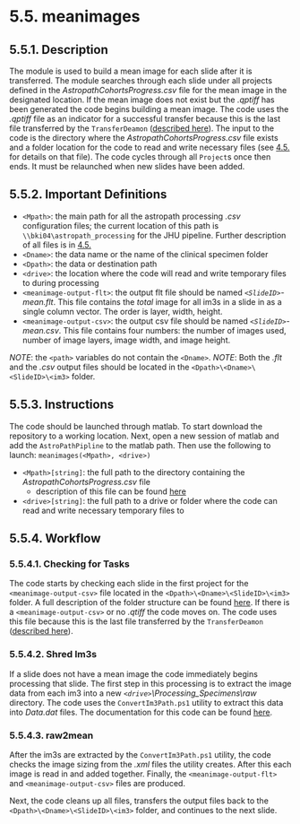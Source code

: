 # 5.5. meanimages

## 5.5.1. Description
The module is used to build a mean image for each slide after it is transferred. The module searches through each slide under all projects defined in the *AstropathCohortsProgress.csv* file for the mean image in the designated location. If the mean image does not exist but the *.qptiff* has been generated the code begins building a mean image. The code uses the *.qptiff* file as an indicator for a successful transfer because this is the last file transferred by the ```TransferDeamon``` ([described here](../../scans/transferdaemon#48-transfer-daemon)). The input to the code is the directory where the *AstropathCohortsProgress.csv* file exists and a folder location for the code to read and write necessary files (see [4.5.](../../scans/docs/AstroPathProcessingDirectoryandInitializingProjects.md#45-astropath_processing-directory-and-initializing-projects) for details on that file). The code cycles through all ```Project```s once then ends. It must be relaunched when new slides have been added. 

## 5.5.2. Important Definitions
   - ```<Mpath>```: the main path for all the astropath processing *.csv* configuration files; the current location of this path is ```\\bki04\astropath_processing``` for the JHU pipeline. Further description of all files is in [4.5.](../../scans/docs/AstroPathProcessingDirectoryandInitializingProjects.md#45-astropath_processing-directory-and-initializing-projects)
   - ```<Dname>```: the data name or the name of the clinical specimen folder
   - ```<Dpath>```: the data or destination path
   - ```<drive>```: the location where the code will read and write temporary files to during processing
   - ```<meanimage-output-flt>```: the output flt file should be named *```<SlideID>```-mean.flt*. This file contains the *total* image for all im3s in a slide in as a single column vector. The order is layer, width, height. 
   - ```<meanimage-output-csv>```: the output csv file should be named *```<SlideID>```-mean.csv*. This file contains four numbers: the number of images used, number of image layers, image width, and image height.
   
   *NOTE*: the ```<path>``` variables do not contain the ```<Dname>```. 
   *NOTE*: Both the *.flt* and the *.csv* output files should be located in the ```<Dpath>\<Dname>\<SlideID>\<im3>``` folder.
   

## 5.5.3. Instructions
The code should be launched through matlab. To start download the repository to a working location. Next, open a new session of matlab and add the ```AstroPathPipline``` to the matlab path. Then use the following to launch:
   ``` meanimages(<Mpath>, <drive>) ``` 
   - ```<Mpath>[string]```: the full path to the directory containing the *AstropathCohortsProgress.csv* file
      - description of this file can be found [here](../../scans/docs/AstroPathProcessingDirectoryandInitializingProjects.md#45-astropath_processing-directory-and-initializing-projects)
   - ```<drive>[string]```: the full path to a drive or folder where the code can read and write necessary temporary files to
   
## 5.5.4. Workflow
### 5.5.4.1. Checking for Tasks
The code starts by checking each slide in the first project for the ```<meanimage-output-csv>``` file located in the ```<Dpath>\<Dname>\<SlideID>\<im3>``` folder. A full description of the folder structure can be found [here](../../scans/docs/DirectoryOrganization.md#46-directory-organization). If there is a ```<meanimage-output-csv>``` or no *.qtiff* the code moves on. The code uses this file because this is the last file transferred by the ```TransferDeamon``` ([described here](../../scans/transferdaemon#48-transfer-daemon)). 

### 5.5.4.2. Shred Im3s
If a slide does not have a mean image the code immediately begins processing that slide. The first step in this processing is to extract the image data from each im3 into a new *```<drive>```\Processing_Specimens\raw* directory. The code uses the ```ConvertIm3Path.ps1``` utility to extract this data into *Data.dat* files. The documentation for this code can be found [here](../../utilities/Im3Tools).

### 5.5.4.3. raw2mean
After the im3s are extracted by the ```ConvertIm3Path.ps1``` utility, the code checks the image sizing from the *.xml* files the utility creates. After this each image is read in and added together. Finally, the ```<meanimage-output-flt>``` and ```<meanimage-output-csv>``` files are produced. 

Next, the code cleans up all files, transfers the output files back to the ```<Dpath>\<Dname>\<SlideID>\<im3>``` folder, and continues to the next slide.
